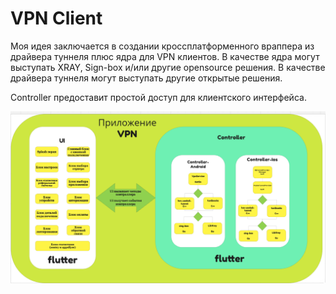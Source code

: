 # VPN Client

Моя идея заключается в создании кроссплатформенного враппера из драйвера туннеля плюс ядра для VPN клиентов.
В качестве ядра могут выступать XRAY, Sign-box и/или другие opensource решения.
В качестве драйвера туннеля могут выступать другие открытые решения.

Controller предоставит простой доступ для клиентского интерфейса.

![VPN Client Controller](https://raw.githubusercontent.com/VPNclient/.github/refs/heads/main/assets/vpnclient_scheme.png)
